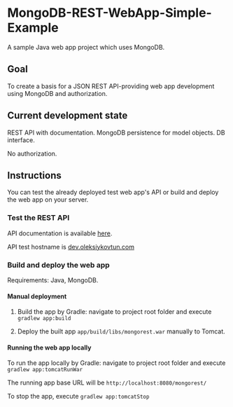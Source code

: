 # MongoDB-REST-WebApp-Simple-Example

A sample Java web app project which uses MongoDB.

## Goal

To create a basis for a JSON REST API-providing web app development using MongoDB 
and authorization.

## Current development state

REST API with documentation. MongoDB persistence for model objects. DB interface.

No authorization.

## Instructions

You can test the already deployed test web app's API 
or build and deploy the web app on your server. 

### Test the REST API

API documentation is available [here](app/README.md).

API test hostname is [dev.oleksiykovtun.com](http://dev.oleksiykovtun.com)

### Build and deploy the web app

Requirements: Java, MongoDB.

#### Manual deployment

1. Build the app by Gradle: navigate to project root folder and execute `gradlew app:build`

2. Deploy the built app `app/build/libs/mongorest.war` manually to Tomcat.

#### Running the web app locally

To run the app locally by Gradle: navigate to project root folder and execute `gradlew app:tomcatRunWar`

The running app base URL will be `http://localhost:8080/mongorest/`

To stop the app, execute `gradlew app:tomcatStop`
